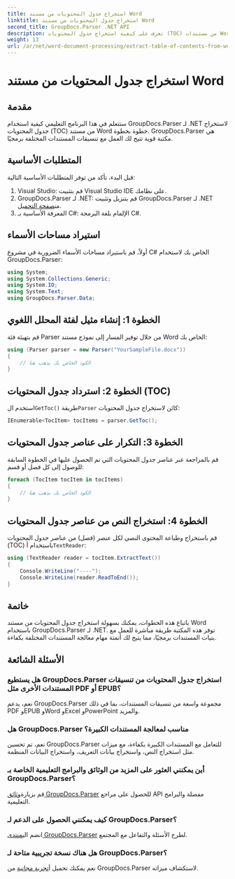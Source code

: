 ```yaml
---
title: استخراج جدول المحتويات من مستند Word
linktitle: استخراج جدول المحتويات من مستند Word
second_title: GroupDocs.Parser .NET API
description: تعرف على كيفية استخراج جدول المحتويات (TOC) من مستندات Word برمجياً باستخدام GroupDocs.Parser لـ .NET.
weight: 13
url: /ar/net/word-document-processing/extract-table-of-contents-from-word-document/
---
```


# استخراج جدول المحتويات من مستند Word

## مقدمة
ستتعلم في هذا البرنامج التعليمي كيفية استخدام GroupDocs.Parser لـ .NET لاستخراج جدول المحتويات (TOC) من مستند Word خطوة بخطوة. GroupDocs.Parser هي مكتبة قوية تتيح لك العمل مع تنسيقات المستندات المختلفة برمجيًا.
## المتطلبات الأساسية
قبل البدء، تأكد من توفر المتطلبات الأساسية التالية:
1. Visual Studio: قم بتثبيت Visual Studio IDE على نظامك.
2.  GroupDocs.Parser لـ .NET: قم بتنزيل وتثبيت GroupDocs.Parser لـ .NET من[صفحة التحميل](https://releases.groupdocs.com/parser/net/).
3. المعرفة الأساسية بـ C#: الإلمام بلغة البرمجة C#.

## استيراد مساحات الأسماء
أولاً، قم باستيراد مساحات الأسماء الضرورية في مشروع C# الخاص بك لاستخدام GroupDocs.Parser:
```csharp
using System;
using System.Collections.Generic;
using System.IO;
using System.Text;
using GroupDocs.Parser.Data;
```
## الخطوة 1: إنشاء مثيل لفئة المحلل اللغوي
قم بتهيئة فئة Parser من خلال توفير المسار إلى نموذج مستند Word الخاص بك:
```csharp
using (Parser parser = new Parser("YourSampleFile.docx"))
{
    // الكود الخاص بك يذهب هنا
}
```
## الخطوة 2: استرداد جدول المحتويات (TOC)
 استخدم ال`GetToc()` طريقة`Parser` كائن لاستخراج جدول المحتويات:
```csharp
IEnumerable<TocItem> tocItems = parser.GetToc();
```
## الخطوة 3: التكرار على عناصر جدول المحتويات
قم بالمراجعة عبر عناصر جدول المحتويات التي تم الحصول عليها في الخطوة السابقة للوصول إلى كل فصل أو قسم:
```csharp
foreach (TocItem tocItem in tocItems)
{
    // الكود الخاص بك يذهب هنا
}
```
## الخطوة 4: استخراج النص من عناصر جدول المحتويات
 قم باستخراج وطباعة المحتوى النصي لكل عنصر (فصل) من عناصر جدول المحتويات (TOC) باستخدام أ`TextReader`:
```csharp
using (TextReader reader = tocItem.ExtractText())
{
    Console.WriteLine("----");
    Console.WriteLine(reader.ReadToEnd());
}
```

## خاتمة
باتباع هذه الخطوات، يمكنك بسهولة استخراج جدول المحتويات من مستند Word باستخدام GroupDocs.Parser لـ .NET. توفر هذه المكتبة طريقة مباشرة للعمل مع بنيات المستندات برمجيًا، مما يتيح لك أتمتة مهام معالجة المستندات المختلفة بكفاءة.

## الأسئلة الشائعة
### هل يستطيع GroupDocs.Parser استخراج جدول المحتويات من تنسيقات المستندات الأخرى مثل PDF أو EPUB؟
نعم، يدعم GroupDocs.Parser مجموعة واسعة من تنسيقات المستندات، بما في ذلك PDF وEPUB وWord وExcel وPowerPoint والمزيد.
### هل GroupDocs.Parser مناسب لمعالجة المستندات الكبيرة؟
نعم، تم تحسين GroupDocs.Parser للتعامل مع المستندات الكبيرة بكفاءة، مع ميزات مثل استخراج النص، واستخراج بيانات التعريف، واستخراج البيانات المنظمة.
### أين يمكنني العثور على المزيد من الوثائق والبرامج التعليمية الخاصة بـ GroupDocs.Parser؟
 قم بزيارة[وثائق GroupDocs.Parser](https://tutorials.groupdocs.com/parser/net/) للحصول على مراجع API مفصلة والبرامج التعليمية.
### كيف يمكنني الحصول على الدعم لـ GroupDocs.Parser؟
 انضم الي[منتدى GroupDocs.Parser](https://forum.groupdocs.com/c/parser/17) لطرح الأسئلة والتفاعل مع المجتمع.
### هل هناك نسخة تجريبية متاحة لـ GroupDocs.Parser؟
 نعم يمكنك تحميل أ[تجربة مجانية](https://releases.groupdocs.com/) من GroupDocs.Parser لاستكشاف ميزاته.